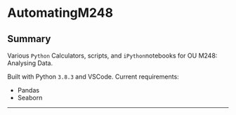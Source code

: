 # AutomatingM248

## Summary

Various `Python` Calculators, scripts, and `iPython`notebooks for OU M248: Analysing Data.

Built with Python `3.8.3` and VSCode.
Current requirements:

- Pandas
- Seaborn

-----
